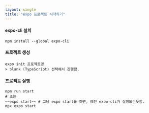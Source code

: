 ```yaml
---
layout: single
title: "expo 프로젝트 시작하기"
---
```


#### expo-cli 설치

```
npm install --global expo-cli
```

#### 프로젝트 생성

```
expo init 프로젝트명
> blank (TypeScript) 선택해서 진행함.
```

#### 프로젝트 실행

```
npm run start
# 또는
~~expo start~~ # 그냥 expo start를 하면, 예전 expo-cli가 실행되는듯함.
npx expo start
```
